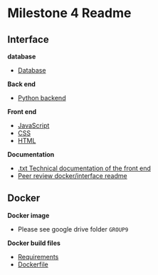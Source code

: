 # Milestone 4 Readme

## Interface
**database**
- [Database](https://github.ubc.ca/dinganc/COLX_523_team4/blob/master/src/d2.db)

**Back end**
- [Python backend](https://github.ubc.ca/dinganc/COLX_523_team4/blob/master/src/backend.py)

**Front end**
- [JavaScript](https://github.ubc.ca/dinganc/COLX_523_team4/blob/master/src/frontend.js)
- [CSS](https://github.ubc.ca/dinganc/COLX_523_team4/blob/master/src/frontend.css)
- [HTML](https://github.ubc.ca/dinganc/COLX_523_team4/blob/master/src/frontend.html)

**Documentation**
- [.txt Technical documentation of the front end]()
- [Peer review docker/interface readme](https://github.ubc.ca/dinganc/COLX_523_team4/blob/master/milestone4/1_docker_readme.md)

## Docker
**Docker image**
- Please see google drive folder `GROUP9`

**Docker build files**
- [Requirements](https://github.ubc.ca/dinganc/COLX_523_team4/blob/master/src/docker/requirements.txt)
- [Dockerfile](https://github.ubc.ca/dinganc/COLX_523_team4/blob/master/src/docker/Dockerfile)